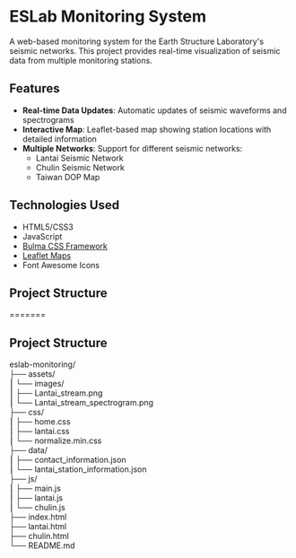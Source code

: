 # ESLab Monitoring System

A web-based monitoring system for the Earth Structure Laboratory's seismic networks. This project provides real-time visualization of seismic data from multiple monitoring stations.

## Features

- **Real-time Data Updates**: Automatic updates of seismic waveforms and spectrograms
- **Interactive Map**: Leaflet-based map showing station locations with detailed information
- **Multiple Networks**: Support for different seismic networks:
  - Lantai Seismic Network
  - Chulin Seismic Network
  - Taiwan DOP Map

## Technologies Used

- HTML5/CSS3
- JavaScript
- [Bulma CSS Framework](https://bulma.io/)
- [Leaflet Maps](https://leafletjs.com/)
- Font Awesome Icons

## Project Structure 
=======
## Project Structure
eslab-monitoring/  
├── assets/  
⎮   └── images/  
⎮       ├── Lantai_stream.png  
⎮       └── Lantai_stream_spectrogram.png  
├── css/  
⎮   ├── home.css  
⎮   ├── lantai.css  
⎮   └── normalize.min.css  
├── data/  
⎮   ├── contact_information.json  
⎮   └── lantai_station_information.json  
├── js/  
⎮   ├── main.js  
⎮   ├── lantai.js  
⎮   └── chulin.js  
├── index.html  
├── lantai.html  
├── chulin.html  
└── README.md  

